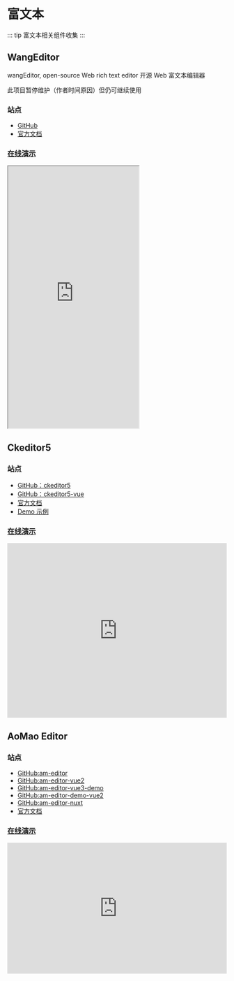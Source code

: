 <script setup>
import GithubShields from '@/components/GithubShields.vue'
</script>

# 富文本

::: tip
富文本相关组件收集
:::

## WangEditor

<GithubShields username="wangeditor-team" repository="wangEditor" />

wangEditor, open-source Web rich text editor 开源 Web 富文本编辑器

此项目暂停维护（作者时间原因）但仍可继续使用

### 站点

- [GitHub](https://github.com/wangeditor-team/wangEditor)
- [官方文档](https://www.wangeditor.com/)

### [在线演示](https://www.wangeditor.com/demo/index.html)

<iframe src="https://www.wangeditor.com/demo/index.html" style="height: 600px" />

## Tinymce-vue

<GithubShields username="tinymce" repository="tinymce-vue" :exclude="['release']" />

官方 TinyMCE Vue 组件

### 站点

- [GitHub](https://github.com/tinymce/tinymce-vue)
- [官方文档](https://www.tiny.cloud/docs/tinymce/latest/)
- [Demo 示例](https://www.tiny.cloud/docs/demo/index.html)

### [在线演示](https://codepen.io/tomiaa/embed/RNbqwEq?default-tab=result)

<iframe height="600" style="width: 100%;" scrolling="no" title="TinyMCE Free Full-Featured Demo" src="https://codepen.io/tomiaa/embed/RNbqwEq?default-tab=result" frameborder="no" loading="lazy" allowtransparency="true" allowfullscreen="true">
  See the Pen <a href="https://codepen.io/tomiaa/pen/RNbqwEq">
  TinyMCE Free Full-Featured Demo</a> by tomiaa (<a href="https://codepen.io/tomiaa">@tomiaa</a>)
  on <a href="https://codepen.io">CodePen</a>.
</iframe>

## Ckeditor5

<GithubShields username="ckeditor" repository="ckeditor5" :exclude="['license']"/>

### 站点

- [GitHub：ckeditor5](https://github.com/ckeditor/ckeditor5)
- [GitHub：ckeditor5-vue](https://github.com/ckeditor/ckeditor5-vue)
- [官方文档](https://ckeditor.com/ckeditor-5/)
- [Demo 示例](https://ckeditor.com/ckeditor-5/demo/)

### [在线演示](https://codepen.io/tomiaa/embed/xbKQxep?default-tab=result)

<iframe height="400" style="width: 100%;" scrolling="no" title="富文本編輯器ckeditor vue版: w-ckeditor-vue" src="https://codepen.io/tomiaa/embed/xbKQxep?default-tab=result" frameborder="no" loading="lazy" allowtransparency="true" allowfullscreen="true">
  See the Pen <a href="https://codepen.io/tomiaa/pen/xbKQxep">
  富文本編輯器ckeditor vue版: w-ckeditor-vue</a> by tomiaa (<a href="https://codepen.io/tomiaa">@tomiaa</a>)
  on <a href="https://codepen.io">CodePen</a>.
</iframe>

## AoMao Editor

<GithubShields username="red-axe" repository="am-editor" />

### 站点

- [GitHub:am-editor](https://github.com/red-axe/am-editor)
- [GitHub:am-editor-vue2](https://github.com/zb201307/am-editor-vue2)
- [GitHub:am-editor-vue3-demo](https://github.com/red-axe/am-editor-vue3-demo)
- [GitHub:am-editor-demo-vue2](https://github.com/big-camel/am-editor-demo-vue2)
- [GitHub:am-editor-nuxt](https://github.com/big-camel/am-editor-nuxt)
- [官方文档](https://editor.aomao.com/)

### [在线演示](https://codepen.io/Metroslim/embed/yLNQXmY?default-tab=result)

<iframe height="300" style="width: 100%;" scrolling="no" title="TinyMCE For AM Editor" src="https://codepen.io/Metroslim/embed/yLNQXmY?default-tab=result" frameborder="no" loading="lazy" allowtransparency="true" allowfullscreen="true">
  See the Pen <a href="https://codepen.io/Metroslim/pen/yLNQXmY">
  TinyMCE For AM Editor</a> by Arnaud MASSON (<a href="https://codepen.io/Metroslim">@Metroslim</a>)
  on <a href="https://codepen.io">CodePen</a>.
</iframe>

